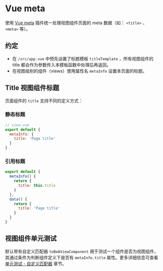 # Vue meta

使用 [Vue meta](https://github.com/declandewet/vue-meta) 插件统一处理视图组件页面的 meta 数据（如： `<title>` 、 `<meta>` 等）。

## 约定

- 在 `/src/app.vue` 中预先设置了标题模板 `titleTemplate` ，所有视图组件的 title 都会作为参数传入本模板函数中处理后再返回。
- 在视图级别的组件（views）使用属性名 `metaInfo` 设置本页面的标题。

## Title 视图组件标题

页面组件的 `title` 支持不同的定义方式：

### 静态标题

```javascript
// view.vue
export default {
  metaInfo: {
    title: 'Page title'
  }
}
```

### 引用标题

```javascript
export default {
  metaInfo() {
    return {
      title: this.title
    }
  },
  data() {
    return {
      title: 'Page title'
    }
  }
}
```

## 视图组件单元测试

默认带有自定义匹配器 `toBeAViewComponent` 用于测试一个组件是否为视图组件，其通过条件为判断组件定义下是否有 `metaInfo.title` 属性。更多详细信息可查看 [单元测试 - 自定义匹配器](unit-test.md#自定义匹配器) 章节。
